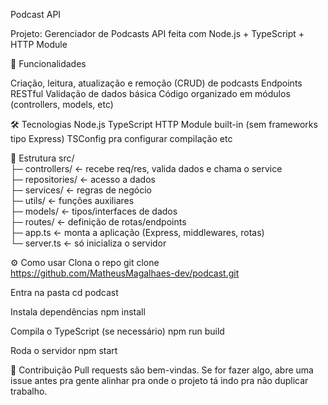 Podcast API

Projeto: Gerenciador de Podcasts
API feita com Node.js + TypeScript + HTTP Module

🚀 Funcionalidades

Criação, leitura, atualização e remoção (CRUD) de podcasts
Endpoints RESTful
Validação de dados básica
Código organizado em módulos (controllers, models, etc)

🛠️ Tecnologias
Node.js
TypeScript
HTTP Module built-in (sem frameworks tipo Express)
TSConfig pra configurar compilação etc

📁 Estrutura
src/<br>
  ├─ controllers/    ← recebe req/res, valida dados e chama o service<br>
  ├─ repositories/   ← acesso a dados<br>
  ├─ services/       ← regras de negócio<br>
  ├─ utils/          ← funções auxiliares<br>
  ├─ models/         ← tipos/interfaces de dados<br>
  ├─ routes/         ← definição de rotas/endpoints<br>
  ├─ app.ts          ← monta a aplicação (Express, middlewares, rotas)<br>
  └─ server.ts       ← só inicializa o servidor<br>
  
⚙️ Como usar
Clona o repo
git clone https://github.com/MatheusMagalhaes-dev/podcast.git


Entra na pasta
cd podcast


Instala dependências
npm install


Compila o TypeScript (se necessário)
npm run build


Roda o servidor
npm start

🤝 Contribuição
Pull requests são bem-vindas.
Se for fazer algo, abre uma issue antes pra gente alinhar pra onde o projeto tá indo pra não duplicar trabalho.

